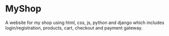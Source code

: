 # MyShop
A website for my shop using html, css, js, python and django which includes login/registration, products, cart, checkout and payment gateway. 
